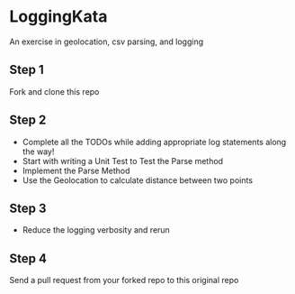 # LoggingKata
An exercise in geolocation, csv parsing, and logging

## Step 1
Fork and clone this repo

## Step 2
* Complete all the TODOs while adding appropriate log statements along the way!
* Start with writing a Unit Test to Test the Parse method
* Implement the Parse Method
* Use the Geolocation to calculate distance between two points

## Step 3
* Reduce the logging verbosity and rerun

## Step 4
Send a pull request from your forked repo to this original repo
